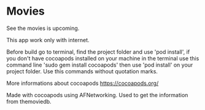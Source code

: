 # Movies
See the movies is upcoming.

This app work only with internet.

Before build go to terminal, find the project folder and use 'pod install', if you don't have cocoapods installed on your machine in the terminal use this command line 'sudo gem install cocoapods' then use 'pod install' on your project folder.
Use this commands without quotation marks.

More informations about cocoapods
https://cocoapods.org/

Made with cocoapods using AFNetworking.
Used to get the information from themoviedb.
